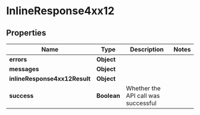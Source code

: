 # InlineResponse4xx12

## Properties
Name | Type | Description | Notes
------------ | ------------- | ------------- | -------------
**errors** | **Object** |  | 
**messages** | **Object** |  | 
**inlineResponse4xx12Result** | **Object** |  | 
**success** | **Boolean** | Whether the API call was successful | 

